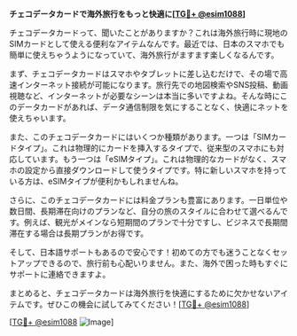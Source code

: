**チェコデータカードで海外旅行をもっと快適に[[TG💪+ @esim1088](https://t.me/s/esim1088)]**

チェコデータカードって、聞いたことがありますか？これは海外旅行時に現地のSIMカードとして使える便利なアイテムなんです。最近では、日本のスマホでも簡単に使えちゃうようになっていて、海外旅行がますます楽しくなるんです。

まず、チェコデータカードはスマホやタブレットに差し込むだけで、その場で高速インターネット接続が可能になります。旅行先での地図検索やSNS投稿、動画視聴など、インターネットが必要なシーンは本当に多いですよね。そんな時にこのデータカードがあれば、データ通信制限を気にすることなく、快適にネットを使えちゃいます。

また、このチェコデータカードにはいくつか種類があります。一つは「SIMカードタイプ」。これは物理的にカードを挿入するタイプで、従来型のスマホにも対応しています。もう一つは「eSIMタイプ」。これは物理的なカードがなく、スマホの設定から直接ダウンロードして使うタイプです。特に新しいスマホを持っている方は、eSIMタイプが便利かもしれませんね。

さらに、このチェコデータカードには料金プランも豊富にあります。一日単位や数日間、長期滞在向けのプランなど、自分の旅のスタイルに合わせて選べるんです。例えば、観光がメインなら短期間のプランで十分ですし、ビジネスで長期間滞在する場合は長期プランがお得です。

そして、日本語サポートもあるので安心です！初めての方でも迷うことなくセットアップできるので、旅行前も心配いりません。また、海外で困った時もすぐにサポートに連絡できますよ。

まとめると、チェコデータカードは海外旅行を快適にするために欠かせないアイテムです。ぜひこの機会に試してみてください！[[TG💪+ @esim1088](https://t.me/s/esim1088)]

[[TG💪+ @esim1088](https://t.me/s/esim1088) ![Image](https://i.postimg.cc/Y0z9fWf4/image.png)]